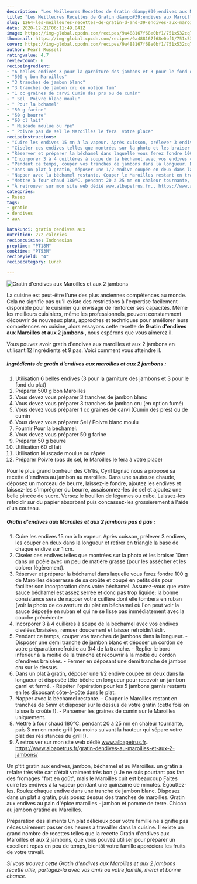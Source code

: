 ```yaml
---
description: "Les Meilleures Recettes de Gratin d&amp;#39;endives aux Maroilles et aux 2 jambons"
title: "Les Meilleures Recettes de Gratin d&amp;#39;endives aux Maroilles et aux 2 jambons"
slug: 1264-les-meilleures-recettes-de-gratin-d-and-39-endives-aux-maroilles-et-aux-2-jambons
date: 2020-12-21T06:11:49.841Z
image: https://img-global.cpcdn.com/recipes/9a488167f68e0bf1/751x532cq70/gratin-dendives-aux-maroilles-et-aux-2-jambons-photo-principale-de-la-recette.jpg
thumbnail: https://img-global.cpcdn.com/recipes/9a488167f68e0bf1/751x532cq70/gratin-dendives-aux-maroilles-et-aux-2-jambons-photo-principale-de-la-recette.jpg
cover: https://img-global.cpcdn.com/recipes/9a488167f68e0bf1/751x532cq70/gratin-dendives-aux-maroilles-et-aux-2-jambons-photo-principale-de-la-recette.jpg
author: Pearl Russell
ratingvalue: 4.7
reviewcount: 6
recipeingredient:
- "6 belles endives 3 pour la garniture des jambons et 3 pour le fond du plat"
- "500 g bon Maroilles"
- "3 tranches de jambon blanc"
- "3 tranches de jambon cru en option fum"
- "1 cc graines de carvi Cumin des prs ou de cumin"
- " Sel  Poivre blanc moulu"
- " Pour la bchamel"
- "50 g farine"
- "50 g beurre"
- "60 cl lait"
- " Muscade moulue ou rpe"
- " Poivre pas de sel le Maroilles le fera  votre place"
recipeinstructions:
- "Cuire les endives 15 mn à la vapeur. Après cuisson, prélever 3 endives, les couper en deux dans la longueur et retirer en triangle la base de chaque endive sur 1 cm."
- "Ciseler ces endives telles que montrées sur la photo et les braiser 10mn dans un poêle avec un peu de matière grasse (pour les assécher et les colorer légèrement)."
- "Réserver et préparer la béchamel dans laquelle vous ferez fondre 100 g de Maroilles débarrassé de sa croûte et coupé en petits dés pour faciliter son incorporation dans votre béchamel. Assurez-vous que votre sauce béchamel est assez serrée et donc pas trop liquide; la bonne consistance sera de napper votre cuillère dont elle tombera en ruban (voir la photo de couverture du plat en béchamel où l&#39;on peut voir la sauce déposée en ruban et qui ne se lisse pas immédiatement avec la couche précédente"
- "Incorporer 3 à 4 cuillères à soupe de la béchamel avec vos endives ciselées/braisées, remuer doucement et laisser refroidir/tiédir."
- "Pendant ce temps, couper vos tranches de jambons dans la longueur. Disposer une demi tranche de jambon blanc et déposer un cordon de votre préparation refroidie au 3/4 de la tranche. Replier le bord inférieur à la moitié de la tranche et recouvrir à la moitié du cordon d&#39;endives braisées. Fermer en déposant une demi tranche de jambon cru sur le dessus."
- "Dans un plat à gratin, déposer une 1/2 endive coupée en deux dans la longueur et disposée tête-bêche en longueur pour recevoir un jambon garni et fermé. Répéter l&#39;opération pour les 5 jambons garnis restants en les disposant côte-à-côte dans le plat."
- "Napper avec la béchamel restante. Couper le Maroilles restant en tranches de 5mm et disposer sur le dessus de votre gratin (cette fois on laisse la croûte !). Parsemer les graines de cumin sur le Maroilles uniquement."
- "Mettre à four chaud 180°C. pendant 20 à 25 mn en chaleur tournante, puis 3 mn en mode grill (ou moins suivant la hauteur qui sépare votre plat des résistances du grill !)."
- "À retrouver sur mon site web dédié www.albapetrus.fr.. https://www.albapetrus.fr/gratin-dendives-au-maroilles-et-aux-2-jambons/"
categories:
- Resep
tags:
- gratin
- dendives
- aux

katakunci: gratin dendives aux 
nutrition: 272 calories
recipecuisine: Indonesian
preptime: "PT18M"
cooktime: "PT53M"
recipeyield: "4"
recipecategory: Lunch

---
```



![Gratin d&#39;endives aux Maroilles et aux 2 jambons](https://img-global.cpcdn.com/recipes/9a488167f68e0bf1/751x532cq70/gratin-dendives-aux-maroilles-et-aux-2-jambons-photo-principale-de-la-recette.jpg)

La cuisine est peut-être l'une des plus anciennes compétences au monde. Cela ne signifie pas qu'il existe des restrictions à l'expertise facilement disponible pour le cuisinier qui envisage de renforcer ses capacités. Même les meilleurs cuisiniers, même les professionnels, peuvent constamment découvrir de nouveaux plats, approches et techniques pour améliorer leurs compétences en cuisine, alors essayons cette recette de <strong> Gratin d&#39;endives aux Maroilles et aux 2 jambons </strong>, nous espérons que vous aimerez il.

<!--inarticleads1-->

Vous pouvez avoir gratin d&#39;endives aux maroilles et aux 2 jambons en utilisant 12 Ingrédients et 9 pas. Voici comment vous atteindre il.

##### Ingrédients de gratin d&#39;endives aux maroilles et aux 2 jambons :

1. Utilisation 6 belles endives (3 pour la garniture des jambons et 3 pour le fond du plat)
1. Préparer 500 g bon Maroilles
1. Vous devez vous préparer 3 tranches de jambon blanc
1. Vous devez vous préparer 3 tranches de jambon cru (en option fumé)
1. Vous devez vous préparer 1 cc graines de carvi (Cumin des prés) ou de cumin
1. Vous devez vous préparer  Sel / Poivre blanc moulu
1. Fournir  Pour la béchamel:
1. Vous devez vous préparer 50 g farine
1. Préparer 50 g beurre
1. Utilisation 60 cl lait
1. Utilisation  Muscade moulue ou râpée
1. Préparer  Poivre (pas de sel, le Maroilles le fera à votre place)


Pour le plus grand bonheur des Ch&#39;tis, Cyril Lignac nous a proposé sa recette d&#39;endives au jambon au maroilles. Dans une sauteuse chaude, déposez un morceau de beurre, laissez-le fondre, ajoutez les endives et laissez-les s&#39;imprégner du beurre, assaisonnez-les de sel et ajoutez une belle pincée de sucre. Versez le bouillon de légumes ou cube. Laissez-les refroidir sur du papier absorbant puis concassez-les grossièrement à l&#39;aide d&#39;un couteau. 

<!--inarticleads2-->

##### Gratin d&#39;endives aux Maroilles et aux 2 jambons pas à pas :

1. Cuire les endives 15 mn à la vapeur. Après cuisson, prélever 3 endives, les couper en deux dans la longueur et retirer en triangle la base de chaque endive sur 1 cm.
1. Ciseler ces endives telles que montrées sur la photo et les braiser 10mn dans un poêle avec un peu de matière grasse (pour les assécher et les colorer légèrement).
1. Réserver et préparer la béchamel dans laquelle vous ferez fondre 100 g de Maroilles débarrassé de sa croûte et coupé en petits dés pour faciliter son incorporation dans votre béchamel. Assurez-vous que votre sauce béchamel est assez serrée et donc pas trop liquide; la bonne consistance sera de napper votre cuillère dont elle tombera en ruban (voir la photo de couverture du plat en béchamel où l&#39;on peut voir la sauce déposée en ruban et qui ne se lisse pas immédiatement avec la couche précédente
1. Incorporer 3 à 4 cuillères à soupe de la béchamel avec vos endives ciselées/braisées, remuer doucement et laisser refroidir/tiédir.
1. Pendant ce temps, couper vos tranches de jambons dans la longueur. - Disposer une demi tranche de jambon blanc et déposer un cordon de votre préparation refroidie au 3/4 de la tranche. - Replier le bord inférieur à la moitié de la tranche et recouvrir à la moitié du cordon d&#39;endives braisées. - Fermer en déposant une demi tranche de jambon cru sur le dessus.
1. Dans un plat à gratin, déposer une 1/2 endive coupée en deux dans la longueur et disposée tête-bêche en longueur pour recevoir un jambon garni et fermé. - Répéter l&#39;opération pour les 5 jambons garnis restants en les disposant côte-à-côte dans le plat.
1. Napper avec la béchamel restante. - Couper le Maroilles restant en tranches de 5mm et disposer sur le dessus de votre gratin (cette fois on laisse la croûte !). - Parsemer les graines de cumin sur le Maroilles uniquement.
1. Mettre à four chaud 180°C. pendant 20 à 25 mn en chaleur tournante, puis 3 mn en mode grill (ou moins suivant la hauteur qui sépare votre plat des résistances du grill !).
1. À retrouver sur mon site web dédié www.albapetrus.fr.. https://www.albapetrus.fr/gratin-dendives-au-maroilles-et-aux-2-jambons/


Un p&#39;tit gratin aux endives, jambon, béchamel et au Maroilles. un gratin à refaire très vite car c&#39;était vraiment très bon ;) Je ne suis pourtant pas fan des fromages &#34;fort en goût&#34;, mais le Maroilles cuit est beaucoup Faites cuire les endives à la vapeur pendant une quinzaine de minutes. Égouttez-les. Roulez chaque endive dans une tranche de jambon blanc. Disposez dans un plat à gratin, puis posez dessus des tranches de maroilles. Gratin aux endives au pain d&#39;épice maroilles - jambon et pomme de terre. Chicon au jambon gratiné au Maroilles. 

<!--inarticleads1-->

<p>
Préparation des aliments Un plat délicieux pour votre famille ne signifie pas nécessairement passer des heures à travailler dans la cuisine. Il existe un grand nombre de recettes telles que la recette Gratin d&#39;endives aux Maroilles et aux 2 jambons, que vous pouvez utiliser pour préparer un excellent repas en peu de temps, bientôt votre famille appréciera les fruits de votre travail.
</p>

<p>
<i>Si vous trouvez cette Gratin d&#39;endives aux Maroilles et aux 2 jambons recette utile, partagez-la avec vos amis ou votre famille, merci et bonne chance.</i>
</p>
